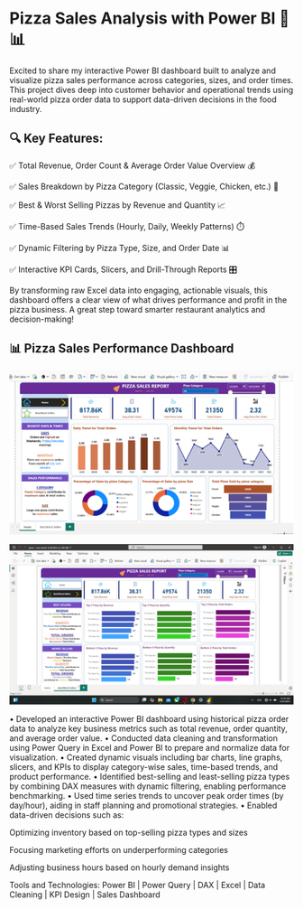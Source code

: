  # Pizza Sales Analysis with Power BI 🍕📊

Excited to share my interactive Power BI dashboard built to analyze and visualize pizza sales performance across categories, sizes, and order times. This project dives deep into customer behavior and operational trends using real-world pizza order data to support data-driven decisions in the food industry.

## 🔍 Key Features:
✅ Total Revenue, Order Count & Average Order Value Overview 💰

✅ Sales Breakdown by Pizza Category (Classic, Veggie, Chicken, etc.) 🍕

✅ Best & Worst Selling Pizzas by Revenue and Quantity 📈

✅ Time-Based Sales Trends (Hourly, Daily, Weekly Patterns) ⏱️

✅ Dynamic Filtering by Pizza Type, Size, and Order Date 📊

✅ Interactive KPI Cards, Slicers, and Drill-Through Reports 🎛️


By transforming raw Excel data into engaging, actionable visuals, this dashboard offers a clear view of what drives performance and profit in the pizza business. A great step toward smarter restaurant analytics and decision-making!


## 📊 Pizza Sales Performance Dashboard

![Pizza Sales Dashboard](dashboard1.png)


![Pizza Sales Dashboard](dashboard2.png)


• Developed an interactive Power BI dashboard using historical pizza order data to analyze key business metrics such as total revenue, order quantity, and average order value.
• Conducted data cleaning and transformation using Power Query in Excel and Power BI to prepare and normalize data for visualization.
• Created dynamic visuals including bar charts, line graphs, slicers, and KPIs to display category-wise sales, time-based trends, and product performance.
• Identified best-selling and least-selling pizza types by combining DAX measures with dynamic filtering, enabling performance benchmarking.
• Used time series trends to uncover peak order times (by day/hour), aiding in staff planning and promotional strategies.
• Enabled data-driven decisions such as:

Optimizing inventory based on top-selling pizza types and sizes

Focusing marketing efforts on underperforming categories

Adjusting business hours based on hourly demand insights

Tools and Technologies:
Power BI | Power Query | DAX | Excel | Data Cleaning | KPI Design | Sales Dashboard
